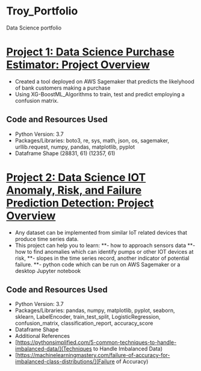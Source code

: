 # Troy_Portfolio
Data Science portfolio

# [Project 1: Data Science Purchase Estimator: Project Overview](https://github.com/hydrobot004/XG-BoostML_Algorithms)
* Created a tool deployed on AWS Sagemaker that predicts the likelyhood of bank customers making a purchase 
* Using XG-BoostML_Algorithms to train, test and predict employing a confusion matrix.

## Code and Resources Used
* Python Version: 3.7
* Packages/Libraries: boto3, re, sys, math, json, os, sagemaker, urllib.request, numpy, pandas, matplotlib, pyplot
* Dataframe Shape (28831, 61) (12357, 61)


# [Project 2: Data Science IOT Anomaly, Risk, and Failure Prediction Detection: Project Overview](https://github.com/hydrobot004/pumpsensors-01)
* Any dataset can be implemented from similar IoT related devices that produce time series data.
* This project can help you to learn:
**- how to approach sensors data
**- how to find anomalies which can identify pumps or other IOT devices at risk,
**- slopes in the time series record, another indicator of potential failure. 
**- python code which can be run on AWS Sagemaker or a desktop Jupyter notebook 

## Code and Resources Used
* Python Version: 3.7
* Packages/Libraries: pandas, numpy, matplotlib, pyplot, seaborn, sklearn, LabelEncoder, train_test_split, LogisticRegression, confusion_matrix, classification_report, accuracy_score 
* Dataframe Shape
* Additional References
* [https://pythonsimplified.com/5-common-techniques-to-handle-imbalanced-data/](Techniques to Handle Imbalanced Data)
* [https://machinelearningmastery.com/failure-of-accuracy-for-imbalanced-class-distributions/](Failure of Accuracy)
